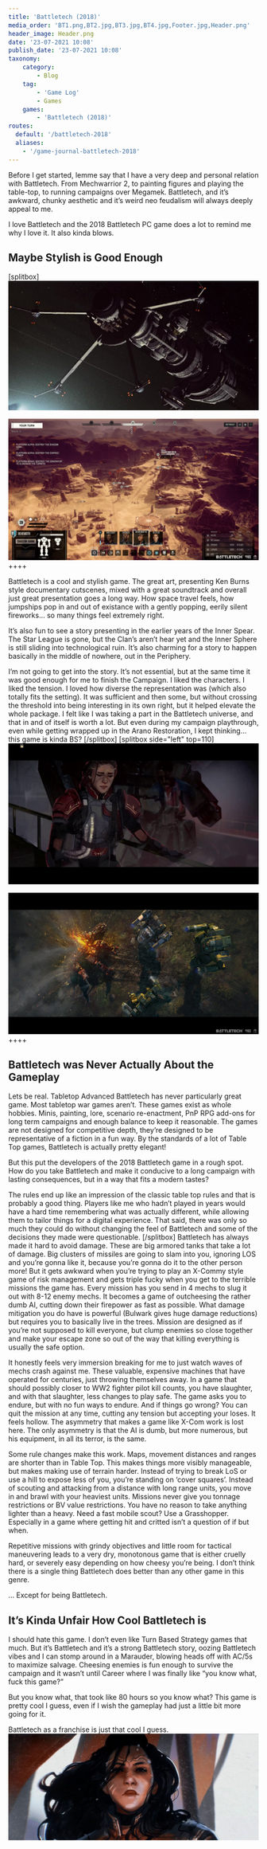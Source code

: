 ```yaml
---
title: 'Battletech (2018)'
media_order: 'BT1.png,BT2.jpg,BT3.jpg,BT4.jpg,Footer.jpg,Header.png'
header_image: Header.png
date: '23-07-2021 10:08'
publish_date: '23-07-2021 10:08'
taxonomy:
    category:
        - Blog
    tag:
        - 'Game Log'
        - Games
    games:
        - 'Battletech (2018)'
routes: 
  default: '/battletech-2018'
  aliases:
    - '/game-journal-battletech-2018'
---
```


Before I get started, lemme say that I have a very deep and personal relation with Battletech. From Mechwarrior 2, to painting figures and playing the table-top, to running campaigns over Megamek. Battletech, and it’s awkward, chunky aesthetic and it’s weird neo feudalism will always deeply appeal to me.

I love Battletech and the 2018 Battletech PC game does a lot to remind me why I love it. It also kinda blows.

## Maybe Stylish is Good Enough
[splitbox]
![BT1](BT1.png?lightbox)

![BT2](BT2.jpg?lightbox)
++++

Battletech is a cool and stylish game. The great art, presenting Ken Burns style documentary cutscenes, mixed with a great soundtrack and overall just great presentation goes a long way. How space travel feels, how jumpships pop in and out of existance with a gently popping, eerily silent fireworks… so many things feel extremely right.

It’s also fun to see a story presenting in the earlier years of the Inner Spear. The Star League is gone, but the Clan’s aren’t hear yet and the Inner Sphere is still sliding into technological ruin. It’s also charming for a story to happen basically in the middle of nowhere, out in the Periphery.

I’m not going to get into the story. It’s not essential, but at the same time it was good enough for me to finish the Campaign. I liked the characters. I liked the tension. I loved how diverse the representation was (which also totally fits the setting). It was sufficient and then some, but without crossing the threshold into being interesting in its own right, but it helped elevate the whole package. I felt like I was taking a part in the Battletech universe, and that in and of itself is worth a lot. But even during my campaign playthrough, even while getting wrapped up in the Arano Restoration, I kept thinking… this game is kinda BS?
[/splitbox]
[splitbox side="left" top=110]
![BT1](BT3.jpg?lightbox)

![BT2](BT4.jpg?lightbox)
++++
## Battletech was Never Actually About the Gameplay
Lets be real. Tabletop Advanced Battletech has never particularly great game. Most tabletop war games aren’t. These games exist as whole hobbies. Minis, painting, lore, scenario re-enactment, PnP RPG add-ons for long term campaigns and enough balance to keep it reasonable. The games are not designed for competitive depth, they’re designed to be representative of a fiction in a fun way. By the standards of a lot of Table Top games, Battletech is actually pretty elegant!

But this put the developers of the 2018 Battletech game in a rough spot. How do you take Battletech and make it conducive to a long campaign with lasting consequences, but in a way that fits a modern tastes?

The rules end up like an impression of the classic table top rules and that is probably a good thing. Players like me who hadn’t played in years would have a hard time remembering what was actually different, while allowing them to tailor things for a digital experience. That said, there was only so much they could do without changing the feel of Battletech and some of the decisions they made were questionable.
[/splitbox]
Battletech has always made it hard to avoid damage. These are big armored tanks that take a lot of damage. Big clusters of missiles are going to slam into you, ignoring LOS and you’re gonna like it, because you’re gonna do it to the other person more! But it gets awkward when you’re trying to play an X-Commy style game of risk management and gets triple fucky when you get to the terrible missions the game has. Every mission has you send in 4 mechs to slug it out with 8-12 enemy mechs. It becomes a game of outcheesing the rather dumb AI, cutting down their firepower as fast as possible. What damage mitigation you do have is powerful (Bulwark gives huge damage reductions) but requires you to basically live in the trees. Mission are designed as if you’re not supposed to kill everyone, but clump enemies so close together and make your escape zone so out of the way that killing everything is usually the safe option.

It honestly feels very immersion breaking for me to just watch waves of mechs crash against me. These valuable, expensive machines that have operated for centuries, just throwing themselves away. In a game that should possibly closer to WW2 fighter pilot kill counts, you have slaughter, and with that slaughter, less changes to play safe. The game asks you to endure, but with no fun ways to endure. And if things go wrong? You can quit the mission at any time, cutting any tension but accepting your loses. It feels hollow. The asymmetry that makes a game like X-Com work is lost here. The only asymmetry is that the AI is dumb, but more numerous, but his equipment, in all its terror, is the same.

Some rule changes make this work. Maps, movement distances and ranges are shorter than in Table Top. This makes things more visibly manageable, but makes making use of terrain harder. Instead of trying to break LoS or use a hill to expose less of you, you’re standing on ‘cover squares’. Instead of scouting and attacking from a distance with long range units, you move in and brawl with your heaviest units. Missions never give you tonnage restrictions or BV value restrictions. You have no reason to take anything lighter than a heavy. Need a fast mobile scout? Use a Grasshopper. Especially in a game where getting hit and critted isn’t a question of if but when.

Repetitive missions with grindy objectives and little room for tactical maneuvering leads to a very dry, monotonous game that is either cruelly hard, or severely easy depending on how cheesy you’re being. I don’t think there is a single thing Battletech does better than any other game in this genre.

… Except for being Battletech.

## It’s Kinda Unfair How Cool Battletech is
I should hate this game. I don’t even like Turn Based Strategy games that much. But it’s Battletech and it’s a strong Battletech story, oozing Battletech vibes and I can stomp around in a Marauder, blowing heads off with AC/5s to maximize salvage. Cheesing enemies is fun enough to survive the campaign and it wasn’t until Career where I was finally like “you know what, fuck this game?”

But you know what, that took like 80 hours so you know what? This game is pretty cool I guess, even if I wish the gameplay had just a little bit more going for it.

Battletech as a franchise is just that cool I guess.
![Footer](Footer.jpg "Footer")